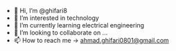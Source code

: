 - 👋 Hi, I’m @ghifari8
- 👀 I’m interested in technology
- 🌱 I’m currently learning electrical engineering
- 💞️ I’m looking to collaborate on ...
- 📫 How to reach me -> ahmad.ghifari0801@gmail.com

<!---
ghifari8/ghifari8 is a ✨ special ✨ repository because its `README.md` (this file) appears on your GitHub profile.
You can click the Preview link to take a look at your changes.
--->
